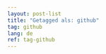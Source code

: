 ```yaml
---
layout: post-list
title: "Getagged als: github"  
tag: github
lang: de
ref: tag-github
---
```


